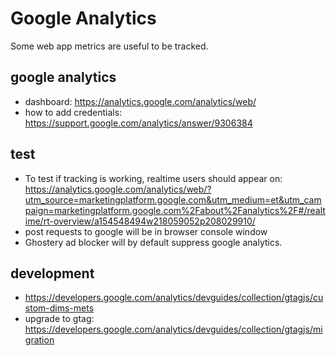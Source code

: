 # Google Analytics

Some web app metrics are useful to be tracked.

## google analytics

- dashboard: https://analytics.google.com/analytics/web/
- how to add credentials: https://support.google.com/analytics/answer/9306384


## test 
- To test if tracking is working, realtime users should appear on: https://analytics.google.com/analytics/web/?utm_source=marketingplatform.google.com&utm_medium=et&utm_campaign=marketingplatform.google.com%2Fabout%2Fanalytics%2F#/realtime/rt-overview/a154548494w218059052p208029910/
- post requests to google will be in browser console window
- Ghostery ad blocker will by default suppress google analytics.

## development

- https://developers.google.com/analytics/devguides/collection/gtagjs/custom-dims-mets
- upgrade to gtag: https://developers.google.com/analytics/devguides/collection/gtagjs/migration


